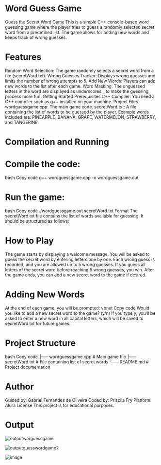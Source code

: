 # Word Guess Game
Guess the Secret Word Game
This is a simple C++ console-based word guessing game where the player tries to guess a randomly selected secret word from a predefined list. The game allows for adding new words and keeps track of wrong guesses.

# Features
Random Word Selection: The game randomly selects a secret word from a file (secretWord.txt).
Wrong Guesses Tracker: Displays wrong guesses and limits the number of wrong attempts to 5.
Add New Words: Players can add new words to the list after each game.
Word Masking: The unguessed letters in the word are displayed as underscores _ to make the guessing process more fun.
Getting Started
Prerequisites
C++ Compiler: You need a C++ compiler such as g++ installed on your machine.
Project Files
wordguessgame.cpp: The main game code.
secretWord.txt: A file containing the list of words to be guessed by the player. Example words included are: PINEAPPLE, BANANA, GRAPE, WATERMELON, STRAWBERRY, and TANGERINE.
# Compilation and Running
 # Compile the code:
bash
Copy code
g++ wordguessgame.cpp -o wordguessgame.out

# Run the game:
bash
Copy code
./wordguessgame.out
secretWord.txt Format
The secretWord.txt file contains the list of words available for guessing. It should be structured as follows:


# How to Play
The game starts by displaying a welcome message.
You will be asked to guess the secret word by entering letters one by one.
Each wrong guess is recorded, and you are allowed up to 5 wrong guesses.
If you guess all letters of the secret word before reaching 5 wrong guesses, you win.
After the game ends, you can add a new secret word to the game if desired.

# Adding New Words
 At the end of each game, you will be prompted:
vbnet
Copy code
Would you like to add a new secret word to the game? (y/n)
If you type y, you'll be asked to enter a new word in all capital letters, which will be saved to secretWord.txt for future games.

# Project Structure
bash
Copy code
├── wordguessgame.cpp    # Main game file
├── secretWord.txt       # File containing list of secret words
└── README.md            # Project documentation
# Author
Guided by: Gabriel Fernandes de Oliveira 
Coded by: Priscila Fry
Platform: Alura
License
This project is for educational purposes.
# Output
![outputworguessgame](https://github.com/user-attachments/assets/47a0678d-9438-441c-877a-ca3087678f4f)


![outputguesswordgame2](https://github.com/user-attachments/assets/21581e18-efdf-4a80-8e6f-1644d956007d)

![image](https://github.com/user-attachments/assets/e592feee-61e6-4c2c-9bde-1108414550c5)

